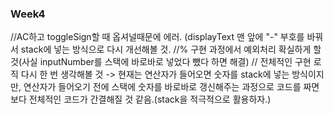 ### Week4
//AC하고 toggleSign할 때 옵셔널때문에 에러. (displayText 맨 앞에 "-" 부호를 바꿔서 stack에 넣는 방식으로 다시 개선해볼 것.
//% 구현 과정에서 예외처리 확실하게 할 것(사실 inputNumber를 스택에 바로바로 넣었다 뺐다 하면 해결)
// 전체적인 구현 로직 다시 한 번 생각해볼 것
-> 현재는 연산자가 들어오면 숫자를 stack에 넣는 방식이지만, 연산자가 들어오기 전에 스택에 숫자를 바로바로 갱신해주는 과정으로 코드를 짜면 보다 전체적인 코드가 간결해질 것 같음.(stack을 적극적으로 활용하자.)
